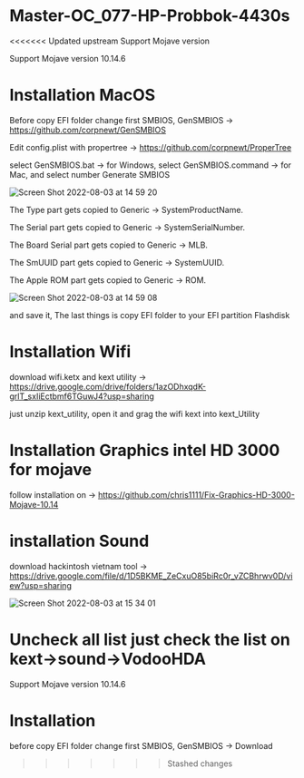 # Master-OC_077-HP-Probbok-4430s

<<<<<<< Updated upstream
Support Mojave version

Support Mojave version 10.14.6

# Installation MacOS

Before copy EFI folder change first SMBIOS, GenSMBIOS -> https://github.com/corpnewt/GenSMBIOS

Edit config.plist with propertree -> https://github.com/corpnewt/ProperTree

select GenSMBIOS.bat -> for Windows, select GenSMBIOS.command -> for Mac, and select number Generate SMBIOS

![Screen Shot 2022-08-03 at 14 59 20](https://user-images.githubusercontent.com/98264074/182556836-39cc5c79-dad0-4ffe-819d-98470daaf4aa.png)

The Type part gets copied to Generic -> SystemProductName.

The Serial part gets copied to Generic -> SystemSerialNumber.

The Board Serial part gets copied to Generic -> MLB.

The SmUUID part gets copied to Generic -> SystemUUID.

The Apple ROM part gets copied to Generic -> ROM.

![Screen Shot 2022-08-03 at 14 59 08](https://user-images.githubusercontent.com/98264074/182559634-0ed5cb84-873e-480c-a0db-de9627590a94.png)

and save it, The last things is copy EFI folder to your EFI partition Flashdisk

# Installation Wifi

download wifi.ketx and kext utility -> https://drive.google.com/drive/folders/1azODhxqdK-grlT_sxIiEctbmf6TGuwJ4?usp=sharing

just unzip kext_utility, open it and grag the wifi kext into kext_Utility 

# Installation Graphics intel HD 3000 for mojave

follow installation on -> https://github.com/chris1111/Fix-Graphics-HD-3000-Mojave-10.14

# installation Sound

download hackintosh vietnam tool -> https://drive.google.com/file/d/1D5BKME_ZeCxuO85biRc0r_vZCBhrwv0D/view?usp=sharing

![Screen Shot 2022-08-03 at 15 34 01](https://user-images.githubusercontent.com/98264074/182563595-0a1929d8-66ca-44b0-b4c6-fd411e4dafb9.png)

Uncheck all list just check the list on kext->sound->VodooHDA
=======
Support Mojave version 10.14.6

# Installation

before copy EFI folder change first SMBIOS, GenSMBIOS -> Download
>>>>>>> Stashed changes


